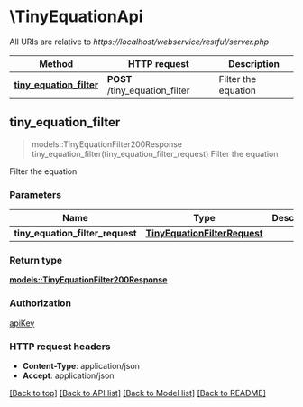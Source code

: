 # \TinyEquationApi

All URIs are relative to *https://localhost/webservice/restful/server.php*

Method | HTTP request | Description
------------- | ------------- | -------------
[**tiny_equation_filter**](TinyEquationApi.md#tiny_equation_filter) | **POST** /tiny_equation_filter | Filter the equation



## tiny_equation_filter

> models::TinyEquationFilter200Response tiny_equation_filter(tiny_equation_filter_request)
Filter the equation

Filter the equation

### Parameters


Name | Type | Description  | Required | Notes
------------- | ------------- | ------------- | ------------- | -------------
**tiny_equation_filter_request** | [**TinyEquationFilterRequest**](TinyEquationFilterRequest.md) |  | [required] |

### Return type

[**models::TinyEquationFilter200Response**](tiny_equation_filter_200_response.md)

### Authorization

[apiKey](../README.md#apiKey)

### HTTP request headers

- **Content-Type**: application/json
- **Accept**: application/json

[[Back to top]](#) [[Back to API list]](../README.md#documentation-for-api-endpoints) [[Back to Model list]](../README.md#documentation-for-models) [[Back to README]](../README.md)

